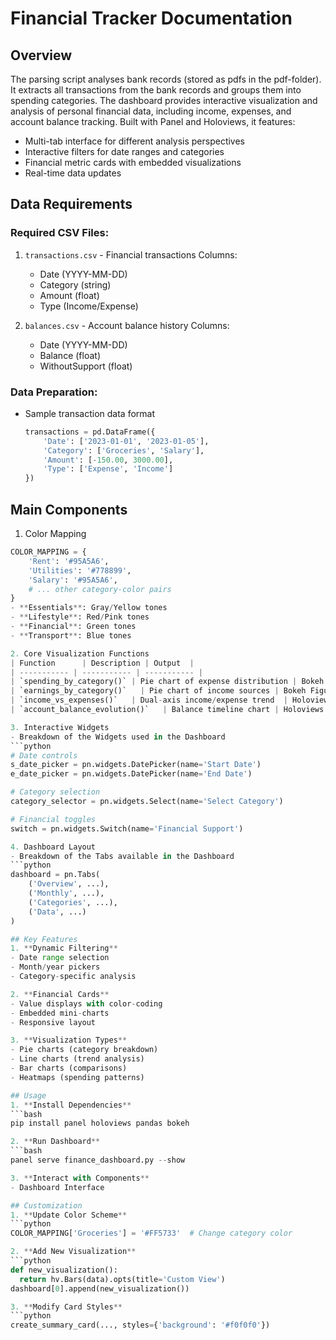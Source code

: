 # Financial Tracker Documentation

## Overview
The parsing script analyses bank records (stored as pdfs in the pdf-folder). It extracts all transactions from the bank records and groups them into spending categories.
The dashboard provides interactive visualization and analysis of personal financial data, including income, expenses, and account balance tracking. Built with Panel and Holoviews, it features:

- Multi-tab interface for different analysis perspectives
- Interactive filters for date ranges and categories
- Financial metric cards with embedded visualizations
- Real-time data updates

## Data Requirements
### Required CSV Files:
1. `transactions.csv` - Financial transactions
   Columns:
   - Date (YYYY-MM-DD)
   - Category (string)
   - Amount (float)
   - Type (Income/Expense)

2. `balances.csv` - Account balance history
   Columns:
   - Date (YYYY-MM-DD)
   - Balance (float)
   - WithoutSupport (float)

### Data Preparation:
- Sample transaction data format
  ```python
  transactions = pd.DataFrame({
      'Date': ['2023-01-01', '2023-01-05'],
      'Category': ['Groceries', 'Salary'],
      'Amount': [-150.00, 3000.00],
      'Type': ['Expense', 'Income']
  })

## Main Components
1. Color Mapping
  ```python
  COLOR_MAPPING = {
      'Rent': '#95A5A6',
      'Utilities': '#778899',
      'Salary': '#95A5A6',
      # ... other category-color pairs
  }
  - **Essentials**: Gray/Yellow tones
  - **Lifestyle**: Red/Pink tones
  - **Financial**: Green tones
  - **Transport**: Blue tones

2. Core Visualization Functions
| Function      | Description | Output  |
| ----------- | ----------- | ----------- |
| `spending_by_category()` | Pie chart of expense distribution | Bokeh Figure |
| `earnings_by_category()`   | Pie chart of income sources | Bokeh Figure |
| `income_vs_expenses()`   | Dual-axis income/expense trend	 | Holoviews Overlay |
| `account_balance_evolution()`   | Balance timeline chart | Holoviews Curve |

3. Interactive Widgets
- Breakdown of the Widgets used in the Dashboard
  ```python
  # Date controls
  s_date_picker = pn.widgets.DatePicker(name='Start Date')
  e_date_picker = pn.widgets.DatePicker(name='End Date')

  # Category selection
  category_selector = pn.widgets.Select(name='Select Category')
  
  # Financial toggles
  switch = pn.widgets.Switch(name='Financial Support')

4. Dashboard Layout
- Breakdown of the Tabs available in the Dashboard
  ```python
  dashboard = pn.Tabs(
      ('Overview', ...),
      ('Monthly', ...), 
      ('Categories', ...),
      ('Data', ...)
  )

## Key Features
1. **Dynamic Filtering**
  - Date range selection
  - Month/year pickers
  - Category-specific analysis

2. **Financial Cards**
  - Value displays with color-coding
  - Embedded mini-charts
  - Responsive layout

3. **Visualization Types**
  - Pie charts (category breakdown)
  - Line charts (trend analysis)
  - Bar charts (comparisons)
  - Heatmaps (spending patterns)

## Usage
1. **Install Dependencies**
  ```bash
  pip install panel holoviews pandas bokeh

2. **Run Dashboard**
  ```bash
  panel serve finance_dashboard.py --show

3. **Interact with Components**
  - Dashboard Interface

## Customization
1. **Update Color Scheme**
  ```python
  COLOR_MAPPING['Groceries'] = '#FF5733'  # Change category color

2. **Add New Visualization**
  ```python
  def new_visualization():
    return hv.Bars(data).opts(title='Custom View')
  dashboard[0].append(new_visualization())

3. **Modify Card Styles**
  ```python
  create_summary_card(..., styles={'background': '#f0f0f0'})
